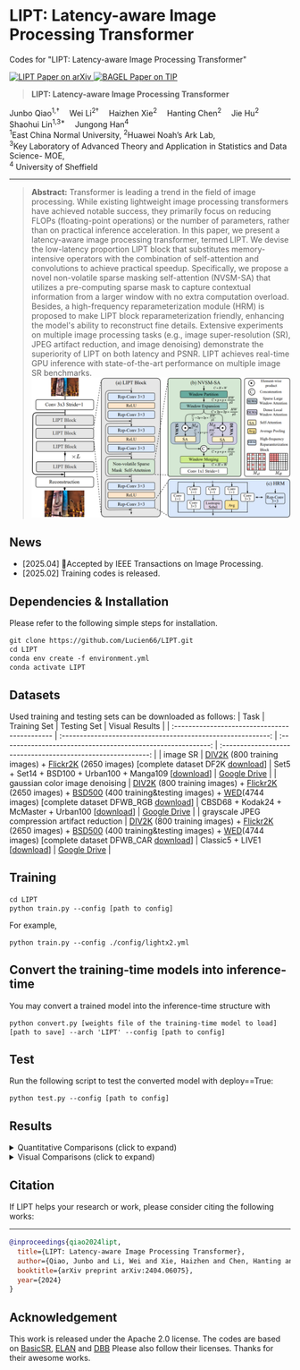 # LIPT: Latency-aware Image Processing Transformer

Codes for "LIPT: Latency-aware Image Processing Transformer"



  <a href="https://arxiv.org/abs/2404.06075">
    <img
      src="https://img.shields.io/badge/LIPT-Arxiv-red?logo=arxiv&logoColor=red"
      alt="LIPT Paper on arXiv"
    />
   </a>

  <a href="https://arxiv.org/abs/2505.14683">
    <img
      src="https://img.shields.io/badge/LIPT-TIP-blue?logo=arxiv&logoColor=blue"
      alt="BAGEL Paper on TIP"
    />
  </a>



> **LIPT: Latency-aware Image Processing Transformer** <br>
<div>
    Junbo Qiao<sup>1,†</sup>&emsp;
    Wei Li<sup>2†</sup>&emsp;
    Haizhen Xie<sup>2</sup>&emsp;
    Hanting Chen<sup>2</sup>&emsp;
    Jie Hu<sup>2</sup>&emsp;
    Shaohui Lin<sup>1,3*</sup>&emsp;
    Jungong Han<sup>4</sup>&emsp;
</div>

<div>
    <sup>1</sup>East China Normal University, <sup>2</sup>Huawei Noah’s Ark Lab, <br/>
    <sup>3</sup>Key Laboratory of Advanced Theory and Application in Statistics and Data Science- MOE, <br/>
    <sup>4</sup> University of Sheffield
</div>

---

> **Abstract:** 
Transformer is leading a trend in the field of image processing. While existing lightweight image processing transformers have achieved notable success, they primarily focus on reducing FLOPs (floating-point operations) or the number of parameters, rather than on practical inference acceleration. In this paper, we present a latency-aware image processing transformer, termed LIPT. We devise the low-latency proportion LIPT block that substitutes memory-intensive operators with the combination of self-attention and convolutions to achieve practical speedup. Specifically, we propose a novel non-volatile sparse masking self-attention (NVSM-SA) that utilizes a pre-computing sparse mask to capture contextual information from a larger window with no extra computation overload. Besides, a high-frequency reparameterization module (HRM) is proposed to make LIPT block reparameterization friendly, enhancing the model's ability to reconstruct fine details. Extensive experiments on multiple image processing tasks (e.g., image super-resolution (SR), JPEG artifact reduction, and image denoising) demonstrate the superiority of LIPT on both latency and PSNR. LIPT achieves real-time GPU inference with state-of-the-art performance on multiple image SR benchmarks.
![LIPT](./figs/LIPT.png)

## News
- [2025.04] 🚩Accepted by IEEE Transactions on Image Processing.
- [2025.02] Training codes is released.

## Dependencies & Installation
Please refer to the following simple steps for installation.
```
git clone https://github.com/Lucien66/LIPT.git
cd LIPT
conda env create -f environment.yml
conda activate LIPT
```

## Datasets


Used training and testing sets can be downloaded as follows:
| Task                                          |                         Training Set                         |                         Testing Set                          |                        Visual Results                        |
| :-------------------------------------------- | :----------------------------------------------------------: | :----------------------------------------------------------: | :----------------------------------------------------------: |
| image SR                                      | [DIV2K](https://data.vision.ee.ethz.ch/cvl/DIV2K/) (800 training images) +  [Flickr2K](https://cv.snu.ac.kr/research/EDSR/Flickr2K.tar) (2650 images) [complete dataset DF2K [download](https://drive.google.com/file/d/1TubDkirxl4qAWelfOnpwaSKoj3KLAIG4/view?usp=share_link)] | Set5 + Set14 + BSD100 + Urban100 + Manga109 [[download](https://drive.google.com/file/d/1n-7pmwjP0isZBK7w3tx2y8CTastlABx1/view?usp=sharing)] | [Google Drive](https://drive.google.com/drive/folders/12ecR677Hty1_WkbnKCOWaI1v4sNpVHsT?usp=share_link) |
| gaussian color image denoising                          | [DIV2K](https://data.vision.ee.ethz.ch/cvl/DIV2K/) (800 training images) +  [Flickr2K](https://cv.snu.ac.kr/research/EDSR/Flickr2K.tar) (2650 images) + [BSD500](http://www.eecs.berkeley.edu/Research/Projects/CS/vision/grouping/BSR/BSR_bsds500.tgz) (400 training&testing images) + [WED](http://ivc.uwaterloo.ca/database/WaterlooExploration/exploration_database_and_code.rar)(4744 images) [complete dataset DFWB_RGB [download](https://drive.google.com/file/d/1jPgG_URDQZ4kyXaMMXJ8AZ8jEErCdKuM/view?usp=share_link)] | CBSD68 + Kodak24 + McMaster + Urban100  [[download](https://drive.google.com/file/d/1baLpOjNlTCNbREUDAZf9Lso6YCeUOQER/view?usp=sharing)] | [Google Drive](https://drive.google.com/drive/folders/1H9nx0Gd6kfneh6anKaKzAgIn7G3djSSx?usp=share_link) |
| grayscale JPEG compression artifact reduction | [DIV2K](https://data.vision.ee.ethz.ch/cvl/DIV2K/) (800 training images) +  [Flickr2K](https://cv.snu.ac.kr/research/EDSR/Flickr2K.tar) (2650 images) + [BSD500](http://www.eecs.berkeley.edu/Research/Projects/CS/vision/grouping/BSR/BSR_bsds500.tgz) (400 training&testing images) + [WED](http://ivc.uwaterloo.ca/database/WaterlooExploration/exploration_database_and_code.rar)(4744 images) [complete dataset DFWB_CAR [download](https://drive.google.com/file/d/1IASyJRsX9CKBE0i5iSJMelIr_a6U5Qcd/view?usp=share_link)] | Classic5 + LIVE1 [[download](https://drive.google.com/file/d/1KJ1ArYxRubRAWP1VgONf6rly1DwiRnzZ/view?usp=sharing)] | [Google Drive](https://drive.google.com/drive/folders/1RA143yluYZAcWOzxeT7pE_olusEN99i4?usp=share_link) |



## Training
```
cd LIPT
python train.py --config [path to config]
```
For example,
```
python train.py --config ./config/lightx2.yml
```

## Convert the training-time models into inference-time

You may convert a trained model into the inference-time structure with
```
python convert.py [weights file of the training-time model to load] [path to save] --arch 'LIPT' --config [path to config]
```

## Test

Run the following script to test the converted model with deploy==True:

```
python test.py --config [path to config]
```

## Results

<details>
<summary>Quantitative Comparisons (click to expand)</summary>

<p align="center">
  <img src="./figs/light.png">
</p>
</details>

<details>
<summary>Visual Comparisons (click to expand)</summary>

<p align="center">
  <img src="./figs/vis.png">
</p>
</details>


## Citation

If LIPT helps your research or work, please consider citing the following works:

----------
```BibTex
@inproceedings{qiao2024lipt,
  title={LIPT: Latency-aware Image Processing Transformer},
  author={Qiao, Junbo and Li, Wei and Xie, Haizhen and Chen, Hanting and Hu, Jie and Lin, Shaohui and Han, Jungong},
  booktitle={arXiv preprint arXiv:2404.06075},
  year={2024}
}
```

## Acknowledgement

This work is released under the Apache 2.0 license.
 The codes are based on [BasicSR](https://github.com/xinntao/BasicSR), [ELAN](https://github.com/xindongzhang/ELAN) and [DBB](https://github.com/xindongzhang/ELAN) Please also follow their licenses. Thanks for their awesome works.
